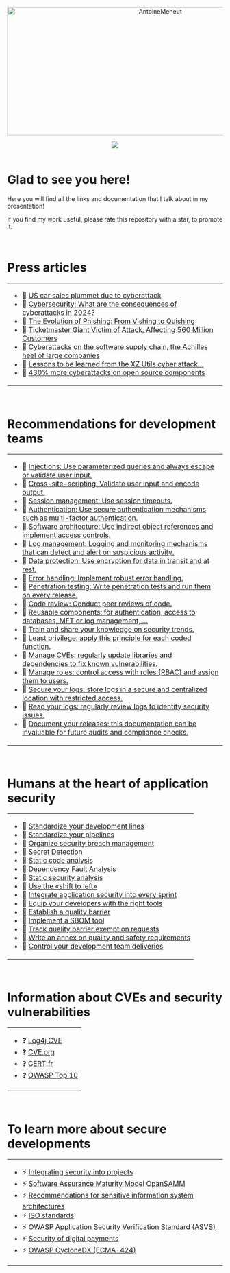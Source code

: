 <p align="center">
    <img src="https://socialify.git.ci/AntoineMeheut/AntoineMeheut/image?custom_description=Secure+developments+%21&description=1&language=1&name=1&pattern=Circuit+Board&theme=Dark" alt="AntoineMeheut" width="700" height="300" />
</p>

<div align="center">
  <img src="https://img.shields.io/github/stars/AntoineMeheut/AppSecLink" />
</div>

<br/>

# Glad to see you here!  
Here you will find all the links and documentation that I talk about in my presentation!

If you find my work useful, please rate this repository with a star, to promote it.

<br/>

# Press articles
<table><tr><td valign="top" width="100%">

- 🔭 [US car sales plummet due to cyberattack](https://www.capital.fr/economie-politique/les-ventes-de-voitures-degringolent-aux-etats-unis-a-cause-dune-cyberattaque-1499331)
- 🔭 [Cybersecurity: What are the consequences of cyberattacks in 2024?](https://solutions.lesechos.fr/tech/cybersecurite/cybersecurite-quelles-sont-les-consequences-des-cyberattaques-en-2024/)
- 🔭 [The Evolution of Phishing: From Vishing to Quishing](https://www.zdnet.fr/actualites/l-evolution-du-phishing-du-vishing-au-quishing-39964020.htm)
- 🔭 [Ticketmaster Giant Victim of Attack, Affecting 560 Million Customers](https://www.rtbf.be/article/le-geant-ticketmaster-victime-d-une-attaque-560-millions-de-clients-sont-concernes-11381552)
- 🔭 [Cyberattacks on the software supply chain, the Achilles heel of large companies](https://www.usine-digitale.fr/article/cyberattaques-sur-la-supply-chain-logicielle-talon-d-achille-des-grandes-entreprises.N2215388)
- 🔭 [Lessons to be learned from the XZ Utils cyber attack…](https://www.informatiquenews.fr/lecons-a-tirer-de-la-cyber-attaque-xz-utils-thomas-segura-gitguardian-99125)
- 🔭 [430% more cyberattacks on open source components](https://www.lemondeinformatique.fr/actualites/lire-430-de-cyberattaques-en-plus-sur-les-composants-open-source-80025.html)

</td></tr></table>

<br/>

# Recommendations for development teams
<table><tr><td valign="top" width="100%">

- 🌱 [Injections: Use parameterized queries and always escape or validate user input.](https://cheatsheetseries.owasp.org/cheatsheets/SQL_Injection_Prevention_Cheat_Sheet.html)
- 🌱 [Cross-site-scripting: Validate user input and encode output.](https://cheatsheetseries.owasp.org/cheatsheets/Cross_Site_Scripting_Prevention_Cheat_Sheet.html)
- 🌱 [Session management: Use session timeouts.](https://owasp.org/www-community/Session_Timeout)
- 🌱 [Authentication: Use secure authentication mechanisms such as multi-factor authentication.](https://en.wikipedia.org/wiki/Multi-factor_authentication)
- 🌱 [Software architecture: Use indirect object references and implement access controls.](https://cheatsheetseries.owasp.org/cheatsheets/Insecure_Direct_Object_Reference_Prevention_Cheat_Sheet.html)
- 🌱 [Log management: Logging and monitoring mechanisms that can detect and alert on suspicious activity.](https://nvlpubs.nist.gov/nistpubs/legacy/sp/nistspecialpublication800-92.pdf)
- 🌱 [Data protection: Use encryption for data in transit and at rest.](https://www.ncsc.gov.uk/collection/device-security-guidance/security-principles/protect-data-at-rest-and-in-transit)
- 🌱 [Error handling: Implement robust error handling.](https://cheatsheetseries.owasp.org/cheatsheets/Error_Handling_Cheat_Sheet.html)
- 🌱 [Penetration testing: Write penetration tests and run them on every release.](https://owasp.org/www-project-web-security-testing-guide/v41/2-Introduction/)
- 🌱 [Code review: Conduct peer reviews of code.](https://owasp.org/www-project-code-review-guide/)
- 🌱 [Reusable components: for authentication, access to databases, MFT or log management, …](https://dev.to/codewithshahan/writing-clean-reusable-components-in-react-best-practices-2gka)
- 🌱 [Train and share your knowledge on security trends.](https://owasp.org/www-project-security-champions-guidebook/)
- 🌱 [Least privilege: apply this principle for each coded function.](https://cheatsheetseries.owasp.org/cheatsheets/Secure_Product_Design_Cheat_Sheet.html)
- 🌱 [Manage CVEs: regularly update libraries and dependencies to fix known vulnerabilities.](https://cheatsheetseries.owasp.org/cheatsheets/Vulnerable_Dependency_Management_Cheat_Sheet.html)
- 🌱 [Manage roles: control access with roles (RBAC) and assign them to users.](https://cheatsheetseries.owasp.org/cheatsheets/Authorization_Cheat_Sheet.html)
- 🌱 [Secure your logs: store logs in a secure and centralized location with restricted access.](https://cheatsheetseries.owasp.org/cheatsheets/Logging_Cheat_Sheet)
- 🌱 [Read your logs: regularly review logs to identify security issues.](https://www.ncsc.gov.uk/collection/device-security-guidance/managing-deployed-devices/logging-and-protective-monitoring)
- 🌱 [Document your releases: this documentation can be invaluable for future audits and compliance checks.](https://www.atlassian.com/fr/work-management/knowledge-sharing/documentation/importance-of-documentation)

</td></tr></table>  

<br/>

# Humans at the heart of application security
<table><tr><td valign="top" width="100%">

- 🌱 [Standardize your development lines](https://google.github.io/styleguide/)
- 🌱 [Standardize your pipelines](https://www.jetbrains.com/teamcity/ci-cd-guide/)
- 🌱 [Organize security breach management](https://clusif.fr/wp-content/uploads/2016/04/clusif-2015-gt-gestionvulnerabilites-tome2_vf.pdf)
- 🌱 [Secret Detection](https://github.com/gitleaks/gitleaks)
- 🌱 [Static code analysis](https://blog.apps.education.fr/articles/sonarqube-un-thermometre-pour-controler-la-qualite-du-code2025-01-16t161922228z)
- 🌱 [Dependency Fault Analysis](https://github.com/jeremylong/DependencyCheck)
- 🌱 [Static security analysis](https://docs.horusec.io/docs/cli/analysis-tools/open-source-horusec-engine/overview/)
- 🌱 [Use the «shift to left»](https://www.redhat.com/fr/topics/devops/shift-left-vs-shift-right)
- 🌱 [Integrate application security into every sprint](https://www.yeswedev.bzh/blog/integrer-la-securite-des-applications-web-dans-la-demarche-de-developpement)
- 🌱 [Equip your developers with the right tools](https://blog.stephane-robert.info/post/vscode-favorite-extensions/)
- 🌱 [Establish a quality barrier](https://blog.eleven-labs.com/fr/qualite-enjeux-developpement-logiciel/)
- 🌱 [Implement a SBOM tool](https://cyclonedx.org/)
- 🌱 [Track quality barrier exemption requests](https://cyber.gouv.fr/publications/devsecops)
- 🌱 [Write an annex on quality and safety requirements](https://cyber.gouv.fr/publications/agilite-et-securite-numeriques-methode-et-outils-lusage-des-equipes-projet)
- 🌱 [Control your development team deliveries](https://cyber.gouv.fr/publications/gissip-guide-dintegration-de-la-securite-des-systemes-dinformation-dans-les-projets)

</td></tr></table>  

<br/>

# Information about CVEs and security vulnerabilities
<table><tr><td valign="top" width="100%">

- ❓ [Log4j CVE](https://www.cve.org/CVERecord?id=CVE-2021-44228)
- ❓ [CVE.org](https://www.cve.org/)
- ❓ [CERT.fr](https://www.cert.ssi.gouv.fr/alerte/)
- ❓ [OWASP Top 10](https://owasp.org/www-project-top-ten/)

</td></tr></table>  

<br/>

# To learn more about secure developments
<table><tr><td valign="top" width="100%">

- ⚡ [Integrating security into projects](https://cyber.gouv.fr/integrer-la-securite-dans-les-projets)
- ⚡ [Software Assurance Maturity Model OpanSAMM](https://www.opensamm.org/)
- ⚡ [Recommendations for sensitive information system architectures](https://cyber.gouv.fr/publications/recommandations-pour-les-architectures-des-si-sensibles-ou-dr)
- ⚡ [ISO standards](https://www.iso.org/fr/home.html)
- ⚡ [OWASP Application Security Verification Standard (ASVS) ](https://owasp.org/www-project-application-security-verification-standard/)
- ⚡ [Security of digital payments](https://www.pcisecuritystandards.org/minisite/fr-fr/)
- ⚡ [OWASP CycloneDX (ECMA-424)](https://owasp.org/www-project-cyclonedx/)

</td></tr></table>
